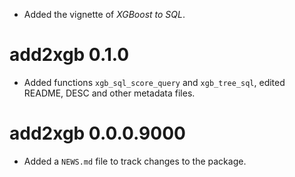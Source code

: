 * Added the vignette of *XGBoost to SQL*.

# add2xgb 0.1.0

* Added functions `xgb_sql_score_query` and `xgb_tree_sql`, edited README, DESC and other metadata files.

# add2xgb 0.0.0.9000

* Added a `NEWS.md` file to track changes to the package.
